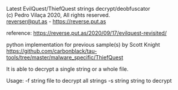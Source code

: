 Latest EvilQuest/ThiefQuest strings decrypt/deobfuscator  
(c) Pedro Vilaça 2020, All rights reserved.  
reverser@put.as - https://reverse.put.as  

reference: https://reverse.put.as/2020/09/17/evilquest-revisited/

python implementation for previous sample(s) by Scott Knight
https://github.com/carbonblack/tau-tools/tree/master/malware_specific/ThiefQuest

It is able to decrypt a single string or a whole file.

Usage:
  -f string
        file to decrypt all strings
  -s string
        string to decrypt
